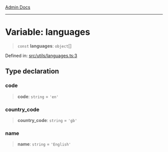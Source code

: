 [Admin Docs](/)

***

# Variable: languages

> `const` **languages**: `object`[]

Defined in: [src/utils/languages.ts:3](https://github.com/Aad1tya27/talawa-admin/blob/dd4a08e622d0fa38bcf9758a530e8cdf917dbac8/src/utils/languages.ts#L3)

## Type declaration

### code

> **code**: `string` = `'en'`

### country\_code

> **country\_code**: `string` = `'gb'`

### name

> **name**: `string` = `'English'`
